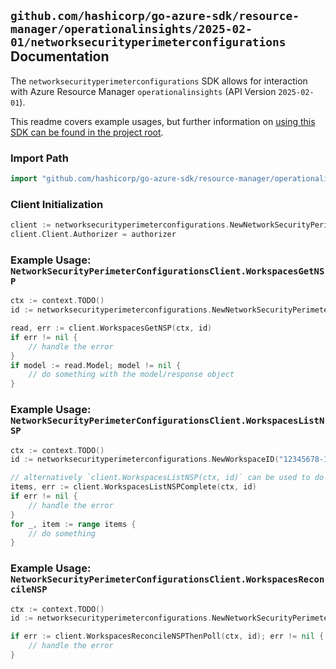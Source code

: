 
## `github.com/hashicorp/go-azure-sdk/resource-manager/operationalinsights/2025-02-01/networksecurityperimeterconfigurations` Documentation

The `networksecurityperimeterconfigurations` SDK allows for interaction with Azure Resource Manager `operationalinsights` (API Version `2025-02-01`).

This readme covers example usages, but further information on [using this SDK can be found in the project root](https://github.com/hashicorp/go-azure-sdk/tree/main/docs).

### Import Path

```go
import "github.com/hashicorp/go-azure-sdk/resource-manager/operationalinsights/2025-02-01/networksecurityperimeterconfigurations"
```


### Client Initialization

```go
client := networksecurityperimeterconfigurations.NewNetworkSecurityPerimeterConfigurationsClientWithBaseURI("https://management.azure.com")
client.Client.Authorizer = authorizer
```


### Example Usage: `NetworkSecurityPerimeterConfigurationsClient.WorkspacesGetNSP`

```go
ctx := context.TODO()
id := networksecurityperimeterconfigurations.NewNetworkSecurityPerimeterConfigurationID("12345678-1234-9876-4563-123456789012", "example-resource-group", "workspaceName", "networkSecurityPerimeterConfigurationName")

read, err := client.WorkspacesGetNSP(ctx, id)
if err != nil {
	// handle the error
}
if model := read.Model; model != nil {
	// do something with the model/response object
}
```


### Example Usage: `NetworkSecurityPerimeterConfigurationsClient.WorkspacesListNSP`

```go
ctx := context.TODO()
id := networksecurityperimeterconfigurations.NewWorkspaceID("12345678-1234-9876-4563-123456789012", "example-resource-group", "workspaceName")

// alternatively `client.WorkspacesListNSP(ctx, id)` can be used to do batched pagination
items, err := client.WorkspacesListNSPComplete(ctx, id)
if err != nil {
	// handle the error
}
for _, item := range items {
	// do something
}
```


### Example Usage: `NetworkSecurityPerimeterConfigurationsClient.WorkspacesReconcileNSP`

```go
ctx := context.TODO()
id := networksecurityperimeterconfigurations.NewNetworkSecurityPerimeterConfigurationID("12345678-1234-9876-4563-123456789012", "example-resource-group", "workspaceName", "networkSecurityPerimeterConfigurationName")

if err := client.WorkspacesReconcileNSPThenPoll(ctx, id); err != nil {
	// handle the error
}
```
